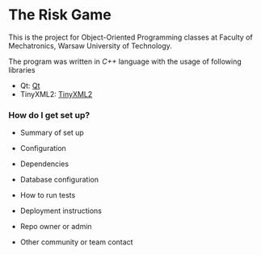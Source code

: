 # The Risk Game

This is the project for Object-Oriented Programming classes at Faculty of Mechatronics, Warsaw University of Technology.

The program was written in *C++* language with the usage of following libraries
* Qt: [Qt](https://www.qt.io/)
* TinyXML2: [TinyXML2](http://www.grinninglizard.com/tinyxml2/index.html)

### How do I get set up? ###

* Summary of set up
* Configuration
* Dependencies
* Database configuration
* How to run tests
* Deployment instructions

* Repo owner or admin
* Other community or team contact